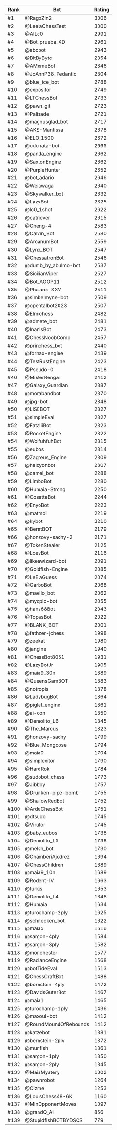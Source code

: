 Rank|Bot|Rating
---|---|---
#1|@RagoZin2|3006
#2|@LeelaChessTest|3000
#3|@AILc0|2991
#4|@Bot_prueba_XD|2961
#5|@abcbot|2943
#6|@BitByByte|2854
#7|@AMemeBot|2846
#8|@JoAnnP38_Pedantic|2804
#9|@blue_ice_bot|2788
#10|@expositor|2749
#11|@LTChessBot|2733
#12|@pawn_git|2723
#13|@Palisade|2721
#14|@magnusglad_bot|2717
#15|@AKS-Mantissa|2678
#16|@ELO_1500|2672
#17|@odonata-bot|2665
#18|@panda_engine|2662
#19|@SaxtonEngine|2662
#20|@PurpleHunter|2652
#21|@bot_adario|2646
#22|@Weiawaga|2640
#23|@Skywalker_bot|2632
#24|@LazyBot|2625
#25|@lc0_1shot|2622
#26|@catriever|2615
#27|@Cheng-4|2583
#28|@Calvin_Bot|2580
#29|@ArcanumBot|2559
#30|@Lynx_BOT|2547
#31|@ChessatronBot|2546
#32|@dumb_by_abulmo-bot|2537
#33|@SicilianViper|2527
#34|@Bot_AOOP11|2512
#35|@Phalanx-XXV|2511
#36|@simbelmyne-bot|2509
#37|@opentalbot2023|2507
#38|@Elmichess|2482
#39|@admete_bot|2481
#40|@InanisBot|2473
#41|@ChessNoobComp|2457
#42|@princhess_bot|2440
#43|@fornax-engine|2439
#44|@TestRustEngine|2423
#45|@Pseudo-0|2418
#46|@MisterRengar|2412
#47|@Galaxy_Guardian|2387
#48|@morabandbot|2370
#49|@jpg-bot|2348
#50|@LISEBOT|2327
#51|@simpleEval|2327
#52|@FataliiBot|2323
#53|@RocketEngine|2322
#54|@WolfuhfuhBot|2315
#55|@eubos|2314
#56|@Zagreus_Engine|2309
#57|@halcyonbot|2307
#58|@camel_bot|2288
#59|@LimboBot|2280
#60|@Humaia-Strong|2250
#61|@CosetteBot|2244
#62|@EnyoBot|2223
#63|@matmoi|2219
#64|@kybot|2210
#65|@BerntBOT|2179
#66|@honzovy-sachy-2|2171
#67|@TokenStealer|2125
#68|@LoevBot|2116
#69|@likeawizard-bot|2091
#70|@Goldfish-Engine|2085
#71|@LeElaGuess|2074
#72|@GarboBot|2068
#73|@maello_bot|2062
#74|@myopic-bot|2055
#75|@hans68Bot|2043
#76|@TopasBot|2022
#77|@BLANK_BOT|2001
#78|@fathzer-jchess|1998
#79|@zeekat|1980
#80|@jangine|1940
#81|@ChessBot8051|1931
#82|@LazyBotJr|1905
#83|@maia9_30n|1889
#84|@QueensGamBOT|1883
#85|@notropis|1878
#86|@LadybugBot|1864
#87|@piglet_engine|1861
#88|@ai-con|1850
#89|@Demolito_L6|1845
#90|@The_Marcus|1823
#91|@honzovy-sachy|1799
#92|@Blue_Mongoose|1794
#93|@maia9|1794
#94|@simplexitor|1790
#95|@HardRok|1784
#96|@sudobot_chess|1773
#97|@Jibbby|1757
#98|@Drunken-pipe-bomb|1755
#99|@ShallowRedBot|1752
#100|@ArduChessBot|1751
#101|@dtsudo|1745
#102|@Virutor|1745
#103|@baby_eubos|1738
#104|@Demolito_L5|1738
#105|@melsh_bot|1730
#106|@ChamberiAjedrez|1694
#107|@ChessChildren|1689
#108|@maia9_10n|1689
#109|@Rodent-IV|1663
#110|@turkjs|1653
#111|@Demolito_L4|1646
#112|@Humaia|1634
#113|@turochamp-2ply|1625
#114|@schnecken_bot|1622
#115|@maia5|1616
#116|@sargon-4ply|1584
#117|@sargon-3ply|1582
#118|@monchester|1577
#119|@RadianceEngine|1568
#120|@botTideEval|1513
#121|@ChessCraftBot|1488
#122|@bernstein-4ply|1472
#123|@DavidsGuterBot|1467
#124|@maia1|1465
#125|@turochamp-1ply|1436
#126|@maxoul-bot|1412
#127|@RoundMoundOfRebounds|1412
#128|@katzebot|1381
#129|@bernstein-2ply|1372
#130|@munfish|1361
#131|@sargon-1ply|1350
#132|@sargon-2ply|1345
#133|@MaiaMystery|1302
#134|@pawnrobot|1264
#135|@Cizme|1253
#136|@LouisChess48-6K|1160
#137|@MinOpponentMoves|1097
#138|@grandQ_AI|856
#139|@StupidfishBOTBYDSCS|779
